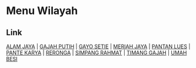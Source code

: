 # Menu Wilayah

## Link

[ALAM JAYA](https://github.com/gigit-pemilu/pemilu-2024-11-aceh/tree/main/pilpres/hitung-suara/sub/11-aceh/sub/17-bener-meriah/sub/10-gajah-putih/sub/2009-alam-jaya)
 | 
[GAJAH PUTIH](https://github.com/gigit-pemilu/pemilu-2024-11-aceh/tree/main/pilpres/hitung-suara/sub/11-aceh/sub/17-bener-meriah/sub/10-gajah-putih/sub/2002-gajah-putih)
 | 
[GAYO SETIE](https://github.com/gigit-pemilu/pemilu-2024-11-aceh/tree/main/pilpres/hitung-suara/sub/11-aceh/sub/17-bener-meriah/sub/10-gajah-putih/sub/2003-gayo-setie)
 | 
[MERIAH JAYA](https://github.com/gigit-pemilu/pemilu-2024-11-aceh/tree/main/pilpres/hitung-suara/sub/11-aceh/sub/17-bener-meriah/sub/10-gajah-putih/sub/2006-meriah-jaya)
 | 
[PANTAN LUES](https://github.com/gigit-pemilu/pemilu-2024-11-aceh/tree/main/pilpres/hitung-suara/sub/11-aceh/sub/17-bener-meriah/sub/10-gajah-putih/sub/2008-pantan-lues)
 | 
[PANTE KARYA](https://github.com/gigit-pemilu/pemilu-2024-11-aceh/tree/main/pilpres/hitung-suara/sub/11-aceh/sub/17-bener-meriah/sub/10-gajah-putih/sub/2005-pante-karya)
 | 
[RERONGA](https://github.com/gigit-pemilu/pemilu-2024-11-aceh/tree/main/pilpres/hitung-suara/sub/11-aceh/sub/17-bener-meriah/sub/10-gajah-putih/sub/2010-reronga)
 | 
[SIMPANG RAHMAT](https://github.com/gigit-pemilu/pemilu-2024-11-aceh/tree/main/pilpres/hitung-suara/sub/11-aceh/sub/17-bener-meriah/sub/10-gajah-putih/sub/2001-simpang-rahmat)
 | 
[TIMANG GAJAH](https://github.com/gigit-pemilu/pemilu-2024-11-aceh/tree/main/pilpres/hitung-suara/sub/11-aceh/sub/17-bener-meriah/sub/10-gajah-putih/sub/2007-timang-gajah)
 | 
[UMAH BESI](https://github.com/gigit-pemilu/pemilu-2024-11-aceh/tree/main/pilpres/hitung-suara/sub/11-aceh/sub/17-bener-meriah/sub/10-gajah-putih/sub/2004-umah-besi)

